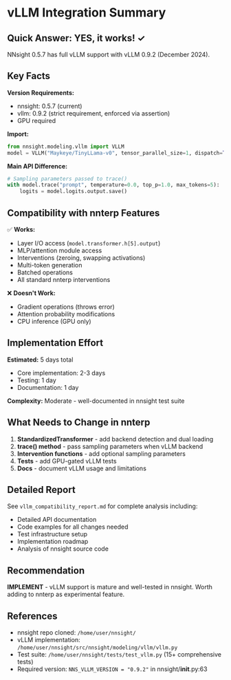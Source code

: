 # vLLM Integration Summary

## Quick Answer: YES, it works! ✓

NNsight 0.5.7 has full vLLM support with vLLM 0.9.2 (December 2024).

## Key Facts

**Version Requirements:**
- nnsight: 0.5.7 (current)
- vllm: 0.9.2 (strict requirement, enforced via assertion)
- GPU required

**Import:**
```python
from nnsight.modeling.vllm import VLLM
model = VLLM("Maykeye/TinyLLama-v0", tensor_parallel_size=1, dispatch=True)
```

**Main API Difference:**
```python
# Sampling parameters passed to trace()
with model.trace("prompt", temperature=0.0, top_p=1.0, max_tokens=5):
    logits = model.logits.output.save()
```

## Compatibility with nnterp Features

✅ **Works:**
- Layer I/O access (`model.transformer.h[5].output`)
- MLP/attention module access
- Interventions (zeroing, swapping activations)
- Multi-token generation
- Batched operations
- All standard nnterp interventions

❌ **Doesn't Work:**
- Gradient operations (throws error)
- Attention probability modifications
- CPU inference (GPU only)

## Implementation Effort

**Estimated:** 5 days total
- Core implementation: 2-3 days
- Testing: 1 day
- Documentation: 1 day

**Complexity:** Moderate - well-documented in nnsight test suite

## What Needs to Change in nnterp

1. **StandardizedTransformer** - add backend detection and dual loading
2. **trace() method** - pass sampling parameters when vLLM backend
3. **Intervention functions** - add optional sampling parameters
4. **Tests** - add GPU-gated vLLM tests
5. **Docs** - document vLLM usage and limitations

## Detailed Report

See `vllm_compatibility_report.md` for complete analysis including:
- Detailed API documentation
- Code examples for all changes needed
- Test infrastructure setup
- Implementation roadmap
- Analysis of nnsight source code

## Recommendation

**IMPLEMENT** - vLLM support is mature and well-tested in nnsight. Worth adding to nnterp as experimental feature.

## References

- nnsight repo cloned: `/home/user/nnsight/`
- vLLM implementation: `/home/user/nnsight/src/nnsight/modeling/vllm/vllm.py`
- Test suite: `/home/user/nnsight/tests/test_vllm.py` (15+ comprehensive tests)
- Required version: `NNS_VLLM_VERSION = "0.9.2"` in nnsight/__init__.py:63
